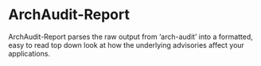 # ArchAudit-Report
ArchAudit-Report parses the raw output from ‘arch-audit’ into a formatted, easy to read top down look at how the underlying advisories affect your applications.
